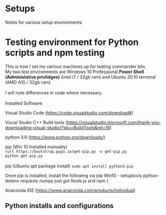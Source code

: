 # Setups
Notes for various setup environments 

# Testing environment for Python scripts and npm testing
This is how I set my various machines up for testing commander bits.  <br>
My two test environments are Windows 10 Professional <b>Power Shell (Administative privlidges)</b> (intel i7 / 32gb ram) and Ubuntu 20.10 terminal (AMD A10 / 32gb ram) <br>
<br>
I will note differences in code where necessary.  
<br>
Installed Software:

Visual Studio Code (https://code.visualstudio.com/download#)

Visual Studio C++ Build tools (https://visualstudio.microsoft.com/thank-you-downloading-visual-studio/?sku=BuildTools&rel=16)

python 3.9 (https://www.python.org/downloads/)

pip (Win 10 Installed manually)<br>
  `curl https://bootstrap.pypa.io/get-pip.py -o get-pip.py`<br>
  `python get-pip.py`<br>
<br>
pip (Ubuntu apt package install)
  `sudo apt install python3-pip`

Once pip is installed, install the following via pip
  Win10 - setuptools python-dotenv requests numpy
  just got 
Node.js and npm (

Anaconda IDE (https://www.anaconda.com/products/individual)


## Python installs and configurations
